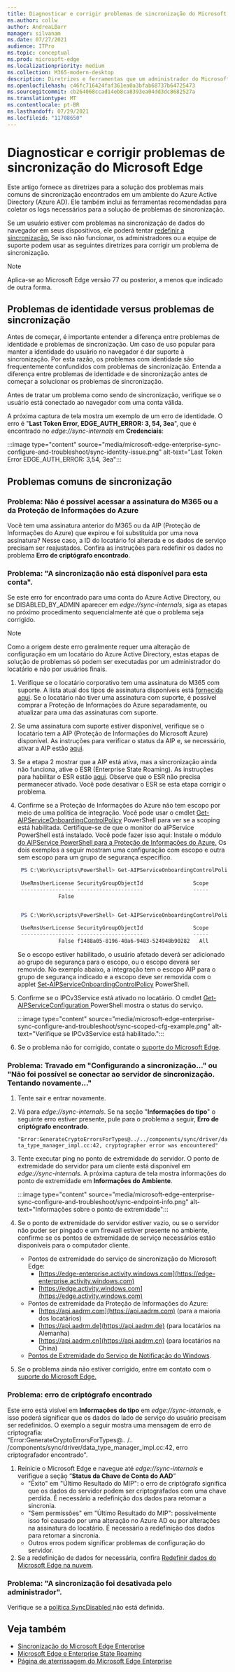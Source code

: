 ```yaml
---
title: Diagnosticar e corrigir problemas de sincronização do Microsoft Edge
ms.author: collw
author: AndreaLBarr
manager: silvanam
ms.date: 07/27/2021
audience: ITPro
ms.topic: conceptual
ms.prod: microsoft-edge
ms.localizationpriority: medium
ms.collection: M365-modern-desktop
description: Diretrizes e ferramentas que um administrador do Microsoft Edge pode usar para solucionar e corrigir problemas comuns de sincronização empresarial
ms.openlocfilehash: c46fc716424faf361ea0a3bfab68737b64725473
ms.sourcegitcommit: cb264068ccad14eb8ca8393ea04dd3dc8682527a
ms.translationtype: MT
ms.contentlocale: pt-BR
ms.lasthandoff: 07/29/2021
ms.locfileid: "11708650"
---
```

# <a name="diagnose-and-fix-microsoft-edge-sync-issues"></a>Diagnosticar e corrigir problemas de sincronização do Microsoft Edge

Este artigo fornece as diretrizes para a solução dos problemas mais comuns de sincronização encontrados em um ambiente do Azure Active Directory (Azure AD). Ele também inclui as ferramentas recomendadas para coletar os logs necessários para a solução de problemas de sincronização.

Se um usuário estiver com problemas na sincronização de dados do navegador em seus dispositivos, ele poderá tentar [redefinir a sincronização.](edge-learnmore-reset-data-in-cloud.md) Se isso não funcionar, os administradores ou a equipe de suporte podem usar as seguintes diretrizes para corrigir um problema de sincronização.

> [!NOTE]
> Aplica-se ao Microsoft Edge versão 77 ou posterior, a menos que indicado de outra forma.

## <a name="identity-issues-versus-sync-issues"></a>Problemas de identidade versus problemas de sincronização

Antes de começar, é importante entender a diferença entre problemas de identidade e problemas de sincronização. Um caso de uso popular para manter a identidade do usuário no navegador é dar suporte à sincronização. Por esta razão, os problemas com identidade são frequentemente confundidos com problemas de sincronização. Entenda a diferença entre problemas de identidade e de sincronização antes de começar a solucionar os problemas de sincronização.

Antes de tratar um problema como sendo de sincronização, verifique se o usuário está conectado ao navegador com uma conta válida.

A próxima captura de tela mostra um exemplo de um erro de identidade. O erro é "**Last Token Error, EDGE_AUTH_ERROR: 3, 54, 3ea**", que é encontrado no *edge://sync-internals* em **Credenciais**:

:::image type="content" source="media/microsoft-edge-enterprise-sync-configure-and-troubleshoot/sync-identity-issue.png" alt-text="Last Token Error EDGE_AUTH_ERROR: 3,54, 3ea":::

## <a name="common-sync-issues"></a>Problemas comuns de sincronização

### <a name="issue-cant-access-m365-or-azure-information-protection-subscription"></a>Problema: Não é possível acessar a assinatura do M365 ou a da Proteção de Informações do Azure

Você tem uma assinatura anterior do M365 ou da AIP (Proteção de Informações do Azure) que expirou e foi substituída por uma nova assinatura? Nesse caso, a ID do locatário foi alterada e os dados de serviço precisam ser reajustados. Confira as instruções para redefinir os dados no problema **Erro de criptógrafo encontrado**.

### <a name="issue-sync-is-not-available-for-this-account"></a>Problema: "A sincronização não está disponível para esta conta".

Se este erro for encontrado para uma conta do Azure Active Directory, ou se DISABLED_BY_ADMIN aparecer em *edge://sync-internals*, siga as etapas no próximo procedimento sequencialmente até que o problema seja corrigido.

> [!NOTE]
> Como a origem deste erro geralmente requer uma alteração de configuração em um locatário do Azure Active Directory, estas etapas de solução de problemas só podem ser executadas por um administrador do locatário e não por usuários finais.

1. Verifique se o locatário corporativo tem uma assinatura do M365 com suporte. A lista atual dos tipos de assinatura disponíveis está [fornecida aqui](/azure/information-protection/activate-office365). Se o locatário não tiver uma assinatura com suporte, é possível comprar a Proteção de Informações do Azure separadamente, ou atualizar para uma das assinaturas com suporte.
2. Se uma assinatura com suporte estiver disponível, verifique se o locatário tem a AIP (Proteção de Informações do Microsoft Azure) disponível. As instruções para verificar o status da AIP e, se necessário, ativar a AIP estão [aqui](/azure/information-protection/activate-office365).
3. Se a etapa 2 mostrar que a AIP está ativa, mas a sincronização ainda não funciona, ative o ESR (Enterprise State Roaming). As instruções para habilitar o ESR estão [aqui](/azure/active-directory/devices/enterprise-state-roaming-enable). Observe que o ESR não precisa permanecer ativado. Você pode desativar o ESR se esta etapa corrigir o problema.
4. Confirme se a Proteção de Informações do Azure não tem escopo por meio de uma política de integração. Você pode usar o cmdlet [Get-AIPServiceOnboardingControlPolicy](/powershell/module/aipservice/get-aipserviceonboardingcontrolpolicy?view=azureipps) PowerShell para ver se a scoping está habilitada. Certifique-se de que o monitor do aIPService PowerShell está instalado. Você pode fazer isso aqui: Instale o módulo [do AIPService PowerShell para a Proteção de Informações do Azure.](/azure/information-protection/install-powershell) Os dois exemplos a seguir mostram uma configuração com escopo e outra sem escopo para um grupo de segurança específico.

   ```powershell
    PS C:\Work\scripts\PowerShell> Get-AIPServiceOnboardingControlPolicy
 
    UseRmsUserLicense SecurityGroupObjectId                Scope
    ----------------- ---------------------                -----
                False 
   ```

   ```powershell

    PS C:\Work\scripts\PowerShell> Get-AIPServiceOnboardingControlPolicy
 
    UseRmsUserLicense SecurityGroupObjectId                Scope
    ----------------- ---------------------                -----
                False f1488a05-8196-40a6-9483-524948b90282   All
   ```

   Se o escopo estiver habilitado, o usuário afetado deverá ser adicionado ao grupo de segurança para o escopo, ou o escopo deverá ser removido. No exemplo abaixo, a integração tem o escopo AIP para o grupo de segurança indicado e a escopo deve ser removida com o applet [Set-AIPServiceOnboardingControlPolicy](/powershell/module/aipservice/set-aipserviceonboardingcontrolpolicy?view=azureipps) PowerShell.

5. Confirme se o IPCv3Service está ativado no locatário. O cmdlet [Get-AIPServiceConfiguration ](/powershell/module/aipservice/get-aipserviceconfiguration?view=azureipps)  PowerShell mostra o status do serviço.

   :::image type="content" source="media/microsoft-edge-enterprise-sync-configure-and-troubleshoot/sync-scoped-cfg-example.png" alt-text="Verifique se IPCv3Service está habilitado.":::

6. Se o problema não for corrigido, contate o [suporte do Microsoft Edge](https://www.microsoftedgeinsider.com/support).

### <a name="issue-stuck-at-setting-up-sync-or-couldnt-connect-to-the-sync-server-retrying"></a>Problema: Travado em "Configurando a sincronização..." ou "Não foi possível se conectar ao servidor de sincronização. Tentando novamente..."

1. Tente sair e entrar novamente.
2. Vá para *edge://sync-internals*. Se na seção "**Informações do tipo**" o seguinte erro estiver presente, pule para o problema a seguir, **Erro de criptógrafo encontrado**.

   `"Error:GenerateCryptoErrorsForTypes@../../components/sync/driver/data_type_manager_impl.cc:42, cryptographer error was encountered"`

3. Tente executar ping no ponto de extremidade do servidor. O ponto de extremidade do servidor para um cliente está disponível em *edge://sync-internals*. A próxima captura de tela mostra informações do ponto de extremidade em **Informações do Ambiente**.

   :::image type="content" source="media/microsoft-edge-enterprise-sync-configure-and-troubleshoot/sync-endpoint-info.png" alt-text="Informações sobre o ponto de extremidade":::

4. Se o ponto de extremidade do servidor estiver vazio, ou se o servidor não puder ser pingado e um firewall estiver presente no ambiente, confirme se os pontos de extremidade de serviço necessários estão disponíveis para o computador cliente.

   - Pontos de extremidade do serviço de sincronização do Microsoft Edge:
     - [https://edge-enterprise.activity.windows.com](https://edge-enterprise.activity.windows.com)
     - [https://edge.activity.windows.com](https://edge.activity.windows.com)
    - Pontos de extremidade da Proteção de Informações do Azure:
      - [https://api.aadrm.com](https://api.aadrm.com) (para a maioria dos locatários)
      - [https://api.aadrm.de](https://api.aadrm.de) (para locatários na Alemanha)
      - [https://api.aadrm.cn](https://api.aadrm.cn) (para locatários na China)
   - [Pontos de Extremidade do Serviço de Notificação do Windows](/windows/uwp/design/shell/tiles-and-notifications/firewall-allowlist-config).

5. Se o problema ainda não estiver corrigido, entre em contato com o [suporte do Microsoft Edge.](https://www.microsoftedgeinsider.com/support)

### <a name="issue-cryptographer-error-encountered"></a>Problema: erro de criptógrafo encontrado

Este erro está visível em **Informações do tipo** em *edge://sync-internals*, e isso poderá significar que os dados do lado de serviço do usuário precisam ser redefinidos. O exemplo a seguir mostra uma mensagem de erro de criptografia:
<br>"Error:GenerateCryptoErrorsForTypes@.. /.. /components/sync/driver/data_type_manager_impl.cc:42, erro criptografador encontrado".

1. Reinicie o Microsoft Edge e navegue até *edge://sync-internals* e verifique a seção “**Status da Chave de Conta do AAD**”
   - "Êxito" em "Último Resultado do MIP": o erro de criptógrafo significa que os dados do servidor podem ser criptografados com uma chave perdida. É necessário a redefinição dos dados para retomar a sincronia.
   - "Sem permissões" em "Último Resultado do MIP": possivelmente isso foi causado por uma alteração no Azure AD ou por alterações na assinatura do locatário. É necessário a redefinição dos dados para retomar a sincronia.
   - Outros erros podem significar problemas de configuração do servidor.
2. Se a redefinição de dados for necessária, confira [Redefinir dados do Microsoft Edge na nuvem](edge-learnmore-reset-data-in-cloud.md).

### <a name="issue-sync-has-been-turned-off-by-your-administrator"></a>Problema: "A sincronização foi desativada pelo administrador".

Verifique se a [política SyncDisabled ](./microsoft-edge-policies.md#syncdisabled) não está definida.

## <a name="see-also"></a>Veja também

- [Sincronização do Microsoft Edge Enterprise](microsoft-edge-enterprise-sync.md)
- [Microsoft Edge e Enterprise State Roaming](microsoft-edge-enterprise-state-roaming.md)
- [Página de aterrissagem do Microsoft Edge Enterprise](https://aka.ms/EdgeEnterprise)